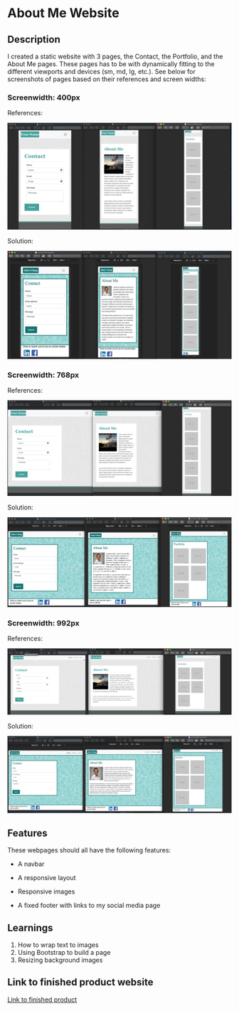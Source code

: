 # About Me Website

## Description

I created a static website with 3 pages, the Contact, the Portfolio, and the About Me pages. These pages has to be with dynamically fitting to the different viewports and devices (sm, md, lg, etc.). See below for screenshots of pages based on their references and screen widths: 

### Screenwidth: 400px
References: 

![400px references](/assets/images/readme_images/400-ref.png)

Solution: 

![400px solution](/assets/images/readme_images/400-solved.png)

### Screenwidth: 768px
References: 

![768px references](/assets/images/readme_images/768-ref.png)

Solution: 

![768px solution](/assets/images/readme_images/768-solved.png)

### Screenwidth: 992px
References: 

![992px references](/assets/images/readme_images/992-ref.png)

Solution: 

![992px solution](/assets/images/readme_images/992-solved.png)

## Features 

These webpages should all have the following features: 

* A navbar

* A responsive layout

* Responsive images

* A fixed footer with links to my social media page

## Learnings 

1. How to wrap text to images
2. Using Bootstrap to build a page 
3. Resizing background images 

## Link to finished product website
[Link to finished product](https://alzcheng.github.io/myPortfolio/)
